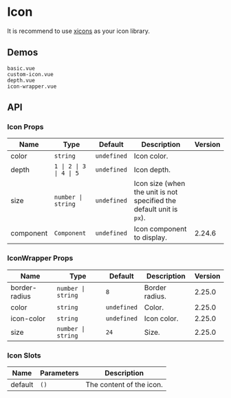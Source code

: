 # Icon

It is recommend to use [xicons](https://www.xicons.org) as your icon library.

## Demos

```demo
basic.vue
custom-icon.vue
depth.vue
icon-wrapper.vue
```

## API

### Icon Props

| Name | Type | Default | Description | Version |
| --- | --- | --- | --- | --- |
| color | `string` | `undefined` | Icon color. |  |
| depth | `1 \| 2 \| 3 \| 4 \| 5` | `undefined` | Icon depth. |  |
| size | `number \| string` | `undefined` | Icon size (when the unit is not specified the default unit is `px`). |  |
| component | `Component` | `undefined` | Icon component to display. | 2.24.6 |

### IconWrapper Props

| Name          | Type               | Default     | Description    | Version |
| ------------- | ------------------ | ----------- | -------------- | ------- |
| border-radius | `number \| string` | `8`         | Border radius. | 2.25.0  |
| color         | `string`           | `undefined` | Color.         | 2.25.0  |
| icon-color    | `string`           | `undefined` | Icon color.    | 2.25.0  |
| size          | `number \| string` | `24`        | Size.          | 2.25.0  |

### Icon Slots

| Name    | Parameters | Description              |
| ------- | ---------- | ------------------------ |
| default | `()`       | The content of the icon. |
